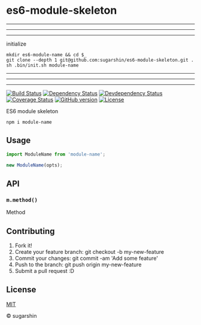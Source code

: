 # es6-module-skeleton

---

---

---

initialize

```
mkdir es6-module-name && cd $_
git clone --depth 1 git@github.com:sugarshin/es6-module-skeleton.git .
sh .bin/init.sh module-name
```

---

---

---

[![Build Status][travis-image]][travis-url]
[![Dependency Status][david-image]][david-url]
[![Devdependency Status][david-dev-image]][david-dev-url]
[![Coverage Status][coveralls-image]][coveralls-url]
[![GitHub version][github-ver-image]][github-ver-url]
[![License][license-image]][license-url]

ES6 module skeleton

```
npm i module-name
```

## Usage

```js
import ModuleName from 'module-name';

new ModuleName(opts);
```

## API

### `m.method()`

Method

## Contributing

1. Fork it!
2. Create your feature branch: git checkout -b my-new-feature
3. Commit your changes: git commit -am 'Add some feature'
4. Push to the branch: git push origin my-new-feature
5. Submit a pull request :D

## License

[MIT][license-url]

© sugarshin

[npm-image]: http://img.shields.io/npm/v/es6-module-skeleton.svg
[npm-url]: https://www.npmjs.org/package/es6-module-skeleton
[bower-image]: http://img.shields.io/bower/v/es6-module-skeleton.svg
[bower-url]: http://bower.io/search/?q=es6-module-skeleton
[travis-image]: http://img.shields.io/travis/sugarshin/es6-module-skeleton/master.svg?branch=master
[travis-url]: https://travis-ci.org/sugarshin/es6-module-skeleton
[david-image]: https://david-dm.org/sugarshin/es6-module-skeleton.svg
[david-url]: https://david-dm.org/sugarshin/es6-module-skeleton
[david-dev-image]: https://david-dm.org/sugarshin/es6-module-skeleton/dev-status.svg
[david-dev-url]: https://david-dm.org/sugarshin/es6-module-skeleton#info=devDependencies
[gratipay-image]: http://img.shields.io/gratipay/sugarshin.svg
[gratipay-url]: https://gratipay.com/sugarshin/
[coveralls-image]: https://coveralls.io/repos/sugarshin/es6-module-skeleton/badge.svg
[coveralls-url]: https://coveralls.io/r/sugarshin/es6-module-skeleton
[github-ver-image]: https://badge.fury.io/gh/sugarshin%2Fes6-module-skeleton.svg
[github-ver-url]: http://badge.fury.io/gh/sugarshin%2Fes6-module-skeleton
[license-image]: http://img.shields.io/:license-mit-blue.svg
[license-url]: http://sugarshin.mit-license.org/
[downloads-image]: http://img.shields.io/npm/dm/es6-module-skeleton.svg

